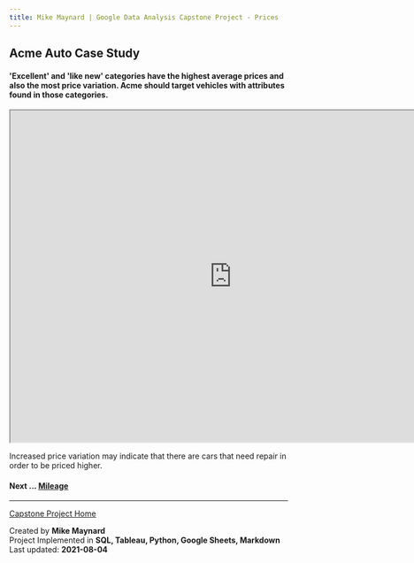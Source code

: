 ```yaml
---
title: Mike Maynard | Google Data Analysis Capstone Project - Prices
---
```

## Acme Auto Case Study

#### 'Excellent' and 'like new' categories have the highest average prices and also the most price variation. Acme should target vehicles with attributes found in those categories.

<IFRAME SRC="https://public.tableau.com/views/capstone_16278859884250/Pricebycondition?:language=en-US&:display_count=n&:origin=viz_share_link" WIDTH=800 HEIGHT=600></IFRAME>

<BR> 

Increased price variation may indicate that there are cars that need repair in order to be priced higher.

#### Next ... [Mileage](mileage.html)

---
[Capstone Project Home](/capstone/)

Created by **Mike Maynard**<BR>
Project Implemented in **SQL, Tableau, Python, Google Sheets, Markdown**<BR>
Last updated:  **2021-08-04**
